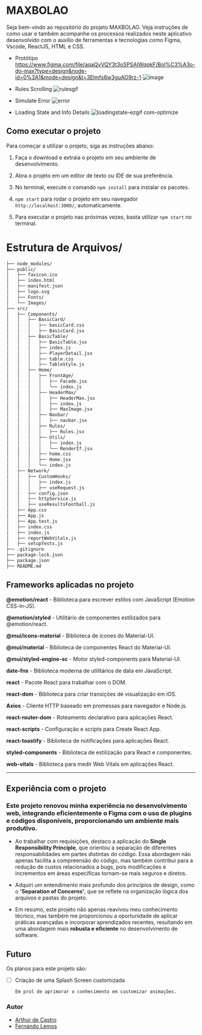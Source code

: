 # MAXBOLAO
Seja bem-vindo ao repositório do projeto MAXBOLAO.
Veja instruções de como usar e também acompanhe os processos realizados neste aplicativo desenvolvido com o auxílio de ferramentas e tecnologias como Figma, Vscode, ReactJS, HTML e CSS.


- Protótipo 
https://www.figma.com/file/aqaQvVQY3t3oSPSAIWqpkF/Bol%C3%A3o-do-max?type=design&node-id=0%3A1&mode=design&t=3EImfs6w3guAO9rz-1
![image](https://github.com/arthurfjadecastro/maxbolao/assets/27228969/e5b7e28c-8619-4525-835b-eb4fc5bc0be6)






- Rules Scrolling
![rulesgif](https://github.com/arthurfjadecastro/maxbolao/assets/27228969/9612df42-58c7-44c4-a2f9-cc17c9734ed6)

- Simulate Error
![error](https://github.com/arthurfjadecastro/maxbolao/assets/27228969/e802487a-a531-4b08-9dc8-d531ca634a42)

- Loading State and Info Details
![loadingstate-ezgif com-optimize](https://github.com/arthurfjadecastro/maxbolao/assets/27228969/5a60d0d7-ad09-4d8d-9939-97e55a1ce272)


## Como executar o projeto 

Para começar a utilizar o projeto, siga as instruções abaixo:

1. Faça o download e extraia o projeto em seu ambiente de desenvolvimento.

2. Abra o projeto em um editor de texto ou IDE de sua preferência.

3. No terminal, execute o comando `npm install` para instalar os pacotes.

4. `npm start` para rodar o projeto em seu navegador `http://localhost:3000/`, automaticamente.

5. Para executar o projeto nas próximas vezes, basta utilizar `npm start` no terminal.



# Estrutura de Arquivos/
```md
├── node_modules/
├── public/
│   ├── favicon.ico
│   ├── index.html
│   ├── manifest.json
│   ├── logo.svg
│   ├── Fonts/
│   └── Images/
├── src/
│   ├── Components/
│   │   ├── BasicCard/
│   │   │   ├── basicCard.css
│   │   │   ├── BasicCard.jsx
│   │   ├── BasicTable/
│   │   │   ├── BasicTable.jsx
│   │   │   ├── index.js
│   │   │   ├── PlayerDetail.jsx
│   │   │   ├── table.css
│   │   │   ├── TableStyle.js
│   │   ├── Home/
│   │   │   ├── FrontAge/
│   │   │   │   ├── Facade.jsx 
│   │   │   │   └── index.js
│   │   │   ├── HeaderMax/
│   │   │   │   ├── HeaderMax.jsx
│   │   │   │   ├── index.js
│   │   │   │   ├── MaxImage.jsx
│   │   │   ├── Navbar/
│   │   │   │   ├── navbar.jsx
│   │   │   ├── Rules/
│   │   │   │   ├── Rules.jsx
│   │   │   ├── Utils/
│   │   │   │   ├── index.js
│   │   │   │   └── RenderIf.jsx
│   │   │   ├── home.css
│   │   │   ├── Home.jsx
│   │   │   └── index.js
│   ├── Network/
│   │   ├── CustomHooks/
│   │   │   ├── index.js
│   │   │   ├── useRequest.js
│   │   ├── config.json
│   │   ├── httpService.js
│   │   ├── useResultsFootball.js
│   ├── App.css
│   ├── App.js
│   ├── App.test.js
│   ├── index.css
│   ├── index.js
│   ├── reportWebVitals.js
│   ├── setupTests.js
├── .gitignore
├── package-lock.json
├── package.json
├── README.md
```


## Frameworks aplicadas no projeto

**@emotion/react** - Biblioteca para escrever estilos com JavaScript (Emotion CSS-in-JS). 

**@emotion/styled** - Utilitário de componentes estilizados para @emotion/react. 

**@mui/icons-material** - Biblioteca de ícones do Material-UI.

**@mui/material** - Biblioteca de componentes React do Material-UI.

**@mui/styled-engine-sc** - Motor styled-components para Material-UI.

**date-fns** - Biblioteca moderna de utilitários de data em JavaScript.

**react** - Pacote React para trabalhar com o DOM.

**react-dom** - Biblioteca para criar transições de visualização em iOS. 

**Axios** - Cliente HTTP baseado em promessas para navegador e Node.js.

**react-router-dom** - Roteamento declarativo para aplicações React.

**react-scripts** - Configuração e scripts para Create React App.

**react-toastify** - Biblioteca de notificações para aplicações React.

**styled-components** - Biblioteca de estilização para React e componentes.

**web-vitals** - Biblioteca para medir Web Vitals em aplicações React.



-------------------------------------

## Experiência com o projeto 

### Este projeto renovou minha experiência no desenvolvimento web, integrando eficientemente o Figma com o uso de plugins e códigos disponíveis, proporcionando um ambiente mais produtivo.

- Ao trabalhar com requisições, destaco a aplicação do **Single Responsibility Principle**, que orientou a separação de diferentes responsabilidades em partes distintas do código. Essa abordagem não apenas facilita a compreensão do código, mas também contribui para a redução de custos relacionados a bugs, pois modificações e incrementos em áreas específicas tornam-se mais seguros e diretos.

- Adquiri um entendimento mais profundo dos princípios de design, como o **'Separation of Concerns'**, que se reflete na organização lógica dos arquivos e pastas do projeto.

- Em resumo, este projeto não apenas reavivou meu conhecimento técnico, mas também me proporcionou a oportunidade de aplicar práticas avançadas e incorporar aprendizados recentes, resultando em uma abordagem mais **robusta e eficiente** no desenvolvimento de software.



## Futuro

Os planos para este projeto são:

- [ ] Criação de uma Splash Screen customizada
        
      Em prol de aprimorar o conhecimento em customizar animações. 

    
    
### Autor

- [Arthur de Castro](https://github.com/arthurfjadecastro)
- [Fernando Lemos](https://github.com/fernandolemos92)

